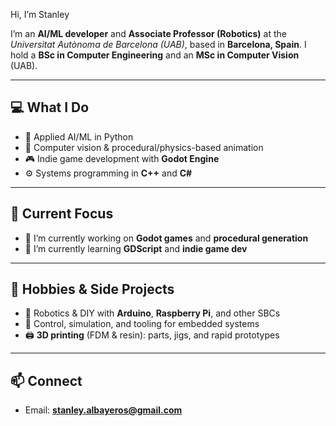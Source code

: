 Hi, I’m Stanley

I’m an **AI/ML developer** and **Associate Professor (Robotics)** at the *Universitat Autònoma de Barcelona (UAB)*, based in **Barcelona, Spain**.
I hold a **BSc in Computer Engineering** and an **MSc in Computer Vision** (UAB).

---

## 💻 What I Do
- 🧠 Applied AI/ML in Python
- 👀 Computer vision & procedural/physics-based animation
- 🎮 Indie game development with **Godot Engine**
- ⚙️ Systems programming in **C++** and **C#**

---

## 🔭 Current Focus
- 🔭 I’m currently working on **Godot games** and **procedural generation**
- 🌱 I’m currently learning **GDScript** and **indie game dev**

---

## 🔧 Hobbies & Side Projects
- 🤖 Robotics & DIY with **Arduino**, **Raspberry Pi**, and other SBCs
- 🧩 Control, simulation, and tooling for embedded systems
- 🖨️ **3D printing** (FDM & resin): parts, jigs, and rapid prototypes

---

## 📫 Connect
- Email: **stanley.albayeros@gmail.com**
